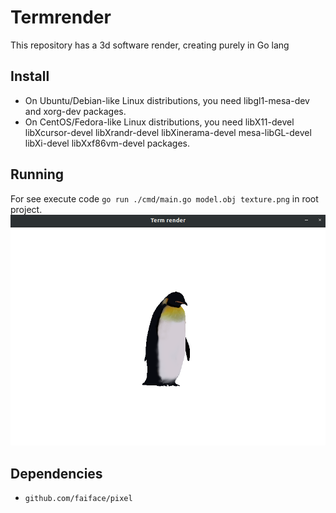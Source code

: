 # Termrender
This repository has a 3d software render, creating purely in Go lang

## Install

- On Ubuntu/Debian-like Linux distributions, you need libgl1-mesa-dev and xorg-dev packages.
- On CentOS/Fedora-like Linux distributions, you need libX11-devel libXcursor-devel libXrandr-devel libXinerama-devel mesa-libGL-devel libXi-devel libXxf86vm-devel packages.

## Running

For see execute code `go run ./cmd/main.go model.obj texture.png` in root project.
![image](preview.png)

## Dependencies

- `github.com/faiface/pixel`